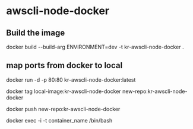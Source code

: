 # awscli-node-docker

## Build the image
docker build --build-arg ENVIRONMENT=dev -t kr-awscli-node-docker .

## map ports from docker to local
docker run -d -p 80:80 kr-awscli-node-docker:latest


docker tag local-image:kr-awscli-node-docker new-repo:kr-awscli-node-docker

docker push new-repo:kr-awscli-node-docker

docker exec -i -t container_name /bin/bash
